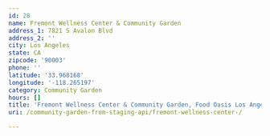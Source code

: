 ```yaml
---
id: 28
name: Fremont Wellness Center & Community Garden
address_1: 7821 S Avalon Blvd
address_2: ''
city: Los Angeles
state: CA
zipcode: '90003'
phone: ''
latitude: '33.968168'
longitude: '-118.265197'
category: Community Garden
hours: []
title: 'Fremont Wellness Center & Community Garden, Food Oasis Los Angeles'
uri: /community-garden-from-staging-api/fremont-wellness-center-/

---
```

